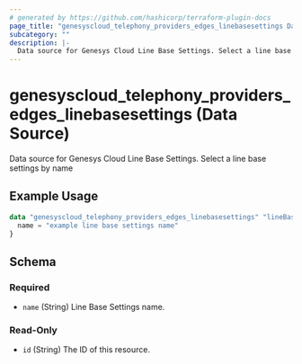```yaml
---
# generated by https://github.com/hashicorp/terraform-plugin-docs
page_title: "genesyscloud_telephony_providers_edges_linebasesettings Data Source - terraform-provider-genesyscloud"
subcategory: ""
description: |-
  Data source for Genesys Cloud Line Base Settings. Select a line base settings by name
---
```


# genesyscloud_telephony_providers_edges_linebasesettings (Data Source)

Data source for Genesys Cloud Line Base Settings. Select a line base settings by name

## Example Usage

```terraform
data "genesyscloud_telephony_providers_edges_linebasesettings" "lineBaseSetting" {
  name = "example line base settings name"
}
```

<!-- schema generated by tfplugindocs -->
## Schema

### Required

- `name` (String) Line Base Settings name.

### Read-Only

- `id` (String) The ID of this resource.


